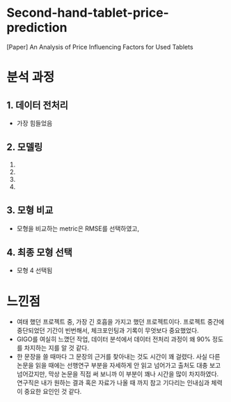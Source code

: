 # Second-hand-tablet-price-prediction
[Paper] An Analysis of Price Influencing Factors for Used Tablets


# 분석 과정
## 1. 데이터 전처리
- 가장 힘들었음

## 2. 모델링
1)
2)
3)
4)

## 3. 모형 비교
- 모형을 비교하는 metric은 RMSE를 선택하였고, 

## 4. 최종 모형 선택
- 모형 4 선택됨


# 느낀점
- 여태 했던 프로젝트 중, 가장 긴 호흡을 가지고 했던 프로젝트이다. 프로젝트 중간에 중단되었던 기간이 빈번해서, 체크포인팅과 기록이 무엇보다 중요했었다.
- GIGO를 여실히 느꼈던 작업, 데이터 분석에서 데이터 전처리 과정이 왜 90% 정도를 차지하는 지를 알 것 같다.
- 한 문장을 쓸 때마다 그 문장의 근거를 찾아내는 것도 시간이 꽤 걸렸다. 사실 다른 논문을 읽을 때에는 선행연구 부분을 자세하게 안 읽고 넘어가고 출처도 대충 보고 넘어갔지만, 막상 논문을 직접 써 보니까 이 부분이 꽤나 시간을 많이 차지하였다. 연구직은 내가 원하는 결과 혹은 자료가 나올 때 까지 참고 기다리는 인내심과 체력이 중요한 요인인 것 같다.


<!--
- 평균은 생각보다 믿을 만한 수치가 아니다! -> 분산...?

- GIGO 를 여실히 느끼는중,,, 
  -> 데이터로 이야기하자! 
    원본 데이터를 볼 수 있어야 함, 
    말이 되는 데이터!!
  -> data cleaning 의 중요성,, 이래서 NLP를 이용해 데이터 정제하는 ML 을 많이 쓰는구나,,,
 -> 이제 NLP를 좀 좋아해봐야겠다!

- EDA는 marginal distribution을 파악하기 위한 과정!
  
- 미팅 전후 준비 확실하게!!
   -> 결과보다는 과정위주로 발표! 교수님 설득한다는 마인드로 하기기!, 
  -> 피드백 받는 부분 있으면 내용 꼼꼼히 정리하고 앞으로 어떻게 하면 같은 내용에       
    정리  !  !  는 받 는해야할 지민 해  !F하!   ?볼가족분것다    꼼 ! ㅠ , 려  석  그냥서료a에대 생고 으t만
 ED @
-> 인코딩 왜저래~~ 다 까먹었당 블로그에 정리할 때 다시 생각해봐야겠다

- 꾸준히, 그리고 효율적으로 일하기!


- 무엇보다 중요한건 멘탈 부여잡기!
   -> 스스로 중심을잡자!,  남들과 비교하지 않기~~ 내 주위에는 아웃라이어들이 많다고 생각!!
   -> 근데 객관적으로 사실임,, 
   -> 통계로 밥 벌어먹고 살 수 있을까...? -> 당연당연~~ 
  
- 큰 그림을 볼 줄 아는 능력을 기르자!
   -> 항상 줄기를 잊지 말기
  -> 왜?라는 의문을 갖도록 하자! 수동적인 자세 X
   -> 큰 그림 속에서 지금 내가 하고 있는 것이 뭘하고 있는 건지, 
     왜 하는건지 정확하게 파악하기

- 한정된 집중력/체력을 어디에, 언제, 얼만큼 쓸 것인지를 정하는 것도 능력임

- 논리적으로 생각하는 법
--!>
